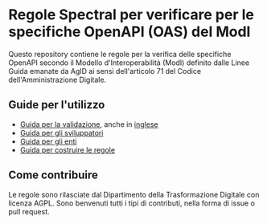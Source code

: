 # Regole Spectral per verificare per le specifiche OpenAPI (OAS) del ModI

Questo repository contiene le regole per la verifica delle specifiche OpenAPI secondo il Modello d'Interoperabilità (ModI) definito dalle Linee Guida emanate da AgID ai sensi dell'articolo 71 del Codice dell'Amministrazione Digitale.

## Guide per l'utilizzo

* [Guida per la validazione](docs/guida_validazione.md), anche in [inglese](docs/guida_validazione_en.md)
* [Guida per gli sviluppatori](docs/guida_sviluppatori.md)
* [Guida per gli enti](docs/guida_enti.md)
* [Guida per costruire le regole](docs/guida_builder.md)

## Come contribuire

Le regole sono rilasciate dal Dipartimento della Trasformazione Digitale con licenza AGPL. Sono benvenuti tutti i tipi di contributi, nella forma di issue o pull request.
